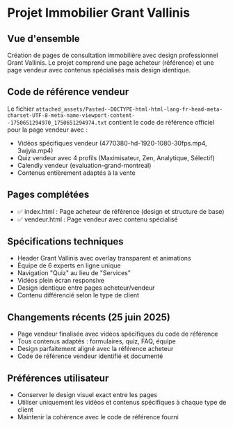# Projet Immobilier Grant Vallinis

## Vue d'ensemble
Création de pages de consultation immobilière avec design professionnel Grant Vallinis. Le projet comprend une page acheteur (référence) et une page vendeur avec contenus spécialisés mais design identique.

## Code de référence vendeur
Le fichier `attached_assets/Pasted--DOCTYPE-html-html-lang-fr-head-meta-charset-UTF-8-meta-name-viewport-content--1750651294970_1750651294974.txt` contient le code de référence officiel pour la page vendeur avec :
- Vidéos spécifiques vendeur (4770380-hd-1920-1080-30fps.mp4, 3wjyia.mp4)
- Quiz vendeur avec 4 profils (Maximisateur, Zen, Analytique, Sélectif)
- Calendly vendeur (evaluation-grand-montreal)
- Contenus entièrement adaptés à la vente

## Pages complétées
- ✅ index.html : Page acheteur de référence (design et structure de base)
- ✅ vendeur.html : Page vendeur avec contenu spécialisé

## Spécifications techniques
- Header Grant Vallinis avec overlay transparent et animations
- Équipe de 6 experts en ligne unique
- Navigation "Quiz" au lieu de "Services"
- Vidéos plein écran responsive
- Design identique entre pages acheteur/vendeur
- Contenu différencié selon le type de client

## Changements récents (25 juin 2025)
- Page vendeur finalisée avec vidéos spécifiques du code de référence
- Tous contenus adaptés : formulaires, quiz, FAQ, équipe
- Design parfaitement aligné avec la référence acheteur
- Code de référence vendeur identifié et documenté

## Préférences utilisateur
- Conserver le design visuel exact entre les pages
- Utiliser uniquement les vidéos et contenus spécifiques à chaque type de client
- Maintenir la cohérence avec le code de référence fourni